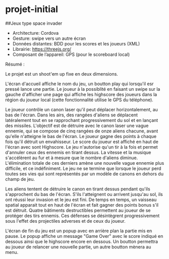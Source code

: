 # projet-initial

##Jeux type space invader

- Architecture: Cordova
- Gesture: swipe vers un autre écran
- Données distantes: BDD pour les scores et les joueurs (XML)
- Librairie: https://threejs.org/
- Composant de l’appareil: GPS (pour le scoreboard local)

Résumé : 

Le projet est un shoot'em up fixe en deux dimensions. 

L'écran d'accueil affiche le nom du jeu, un boutton play qui lorsqu'il esr pressé lance une partie. Le joueur à la possiblité en faisant un swipe sur la gauche d'afficher une page qui affiche les highscore des joueurs dans la région du joueur local (cette fonctionnalité utilise le GPS du téléphone).

Le joueur contrôle un canon laser qu'il peut déplacer horizontalement, au bas de l'écran. Dans les airs, des rangées d'aliens se déplacent latéralement tout en se rapprochant progressivement du sol et en lançant des missiles. L'objectif est de détruire avec le canon laser une vague ennemie, qui se compose de cinq rangées de onze aliens chacune, avant qu'elle n'atteigne le bas de l'écran. Le joueur gagne des points à chaque fois qu'il détruit un envahisseur. Le score du joueur est affiché en haut de l'écran avec sont Highscore. Le jeu n'autorise qu'un tir à la fois et permet d'annuler ceux des ennemis en tirant dessus. La vitesse et la musique s'accélèrent au fur et à mesure que le nombre d'aliens diminue. L'élimination totale de ces derniers amène une nouvelle vague ennemie plus difficile, et ce indéfiniment. Le jeu ne se termine que lorsque le joueur perd toutes ses vies qui sont représentés par un modèle de canons en dehors du champ de jeu.

Les aliens tentent de détruire le canon en tirant dessus pendant qu'ils s'approchent du bas de l'écran. S'ils l'atteignent ou arrivent jusqu'au sol, ils ont réussi leur invasion et le jeu est fini. De temps en temps, un vaisseau spatial apparait tout en haut de l'écran et fait gagner des points bonus s'il est détruit. Quatre bâtiments destructibles permettent au joueur de se protéger des tirs ennemis. Ces défenses se désintègrent progressivement sous l'effet des projectiles adverses et de ceux du joueur.

L'écran de fin du jeu est un popup avec en arrière plan la partie mis en pause. Le popup affiche un message "Game Over" avec le score indiqué en dessous ainsi que le highscore encore en dessous. Un boutton permettra au joueur de relancer une nouvelle partie, un autre boutton mènera au menu.
